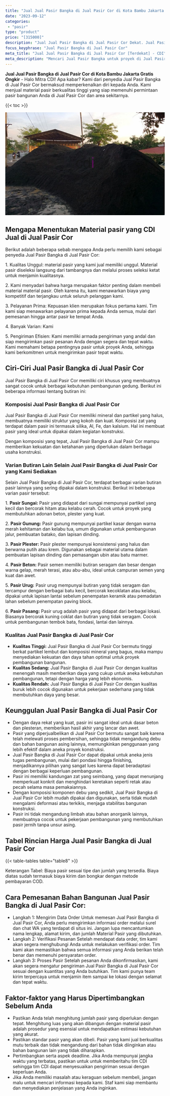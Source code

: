 ```yaml
---
title: "Jual Jual Pasir Bangka di Jual Pasir Cor di Kota Bambu Jakarta Gratis Ongkir"
date: "2023-09-12"
categories:
 - "pasir"
type: "product"
price: "[315000]"
description: "Jual Jual Pasir Bangka di Jual Pasir Cor Dekat. Jual Pasir Bangka ini sering digunakan dalam proyek konstruksi sebagai material adukan yang berkualitas dan halus. Hubungi kami untuk informasi lebih lanjut."
focus_keyphrase: "Jual Pasir Bangka di Jual Pasir Cor"
meta_title: "Jual Jual Pasir Bangka di Jual Pasir Cor [Terdekat] - CDI"
meta_description: "Mencari Jual Pasir Bangka untuk proyek di Jual Pasir Cor? Kami memiliki Jual Pasir Bangka berkualitas untuk material adukan. Segera dapatkan penawaran terbaik."
---
```


**Jual Jual Pasir Bangka di Jual Pasir Cor di Kota Bambu Jakarta Gratis Ongkir** - Halo Mitra CDI! Apa kabar? Kami dari penyedia Jual Pasir Bangka di Jual Pasir Cor bermaksud memperkenalkan diri kepada Anda. Kami menjual material pasir berkualitas tinggi yang siap memenuhi permintaan pasir bangunan Anda di Jual Pasir Cor dan area sekitarnya.

{{< toc >}}

![Jual Jual Pasir Bangka di Jual Pasir Cor di Kota Bambu Jakarta Gratis Ongkir](/images/pasir/pasir-bangunan-18.jpg)

## Mengapa Menentukan Material pasir yang CDI Jual di Jual Pasir Cor

Berikut adalah beberapa sebab mengapa Anda perlu memilih kami sebagai penyedia Jual Pasir Bangka di Jual Pasir Cor:

1\.  Kualitas Unggul: material pasir yang kami jual memiliki unggul. Material pasir diseleksi langsung dari tambangnya dan melalui proses seleksi ketat untuk menjamin kualitasnya.

2\.  Kami menyadari bahwa harga merupakan faktor penting dalam membeli material material pasir. Oleh karena itu, kami menawarkan biaya yang kompetitif dan terjangkau untuk seluruh pelanggan kami.

3\.  Pelayanan Prima: Kepuasan klien merupakan fokus pertama kami. Tim kami siap menawarkan pelayanan prima kepada Anda semua, mulai dari pemesanan hingga antar pasir ke tempat Anda.

4\.  Banyak Varian: Kami

5\.  Pengiriman Efisien: Kami memiliki armada pengiriman yang andal dan siap mengirimkan pasir pesanan Anda dengan segera dan tepat waktu. Kami memahami betapa pentingnya pasir untuk proyek Anda, sehingga kami berkomitmen untuk mengirimkan pasir tepat waktu.

## Ciri-Ciri Jual Pasir Bangka di Jual Pasir Cor

Jual Pasir Bangka di Jual Pasir Cor memiliki ciri khusus yang membuatnya sangat cocok untuk berbagai kebutuhan pembangunan gedung. Berikut ini beberapa informasi tentang butiran ini:

### Komposisi Jual Pasir Bangka di Jual Pasir Cor

Jual Pasir Bangka di Jual Pasir Cor memiliki mineral dan partikel yang halus, membuatnya memiliki struktur yang kokoh dan kuat. Komposisi zat yang terdapat dalam pasir ini termasuk silika, Al, Fe, dan kalsium. Hal ini membuat pasir yang ideal untuk dipakai dalam kegiatan konstruksi.

Dengan komposisi yang tepat, Jual Pasir Bangka di Jual Pasir Cor mampu memberikan kekuatan dan ketahanan yang diperlukan dalam berbagai usaha konstruksi.

### Varian Butiran Lain Selain Jual Pasir Bangka di Jual Pasir Cor yang Kami Sediakan

Selain Jual Pasir Bangka di Jual Pasir Cor, terdapat berbagai varian butiran pasir lainnya yang sering dipakai dalam konstruksi. Berikut ini beberapa varian pasir tersebut:

1\.  **Pasir Sungai:** Pasir yang didapat dari sungai mempunyai partikel yang kecil dan bercorak hitam atau kelabu cerah. Cocok untuk proyek yang membutuhkan adonan beton, plester yang kuat.

2\.  **Pasir Gunung:** Pasir gunung mempunyai partikel kasar dengan warna merah kehitaman dan kelabu tua, umum digunakan untuk pembangunan jalur, pembuatan batako, dan lapisan dinding.

3\.  **Pasir Plester:** Pasir plester mempunyai konsistensi yang halus dan berwarna putih atau krem. Digunakan sebagai material utama dalam pembuatan lapisan dinding dan pemasangan ubin atau batu marmer.

4\.  **Pasir Beton:** Pasir semen memiliki butiran seragam dan besar dengan warna gelap, merah terasi, atau abu-abu, ideal untuk campuran semen yang kuat dan awet.

5\.  **Pasir Urug:** Pasir urug mempunyai butiran yang tidak seragam dan tercampur dengan berbagai batu kecil, bercorak kecoklatan atau kelabu, dipakai untuk lapisan lantai sebelum penempatan keramik atau pemadatan lahan sebelum penempatan paving block.

6\.  **Pasir Pasang:** Pasir urug adalah pasir yang didapat dari berbagai lokasi. Biasanya bercorak kuning coklat dan butiran yang tidak seragam. Cocok untuk pembangunan tembok bata, fondasi, lantai dan lainnya.

### Kualitas Jual Pasir Bangka di Jual Pasir Cor

*   **Kualitas Tinggi:** Jual Pasir Bangka di Jual Pasir Cor bermutu tinggi berkat partikel lembut dan komposisi mineral yang bagus, maka mampu menyediakan kekuatan dan daya tahan optimal untuk proyek pembangunan bangunan.
*   **Kualitas Sedang:** Jual Pasir Bangka di Jual Pasir Cor dengan kualitas menengah masih memberikan daya yang cukup untuk aneka kebutuhan pembangunan, tetapi dengan harga yang lebih ekonomis.
*   **Kualitas Rendah:** Jual Pasir Bangka di Jual Pasir Cor dengan kualitas buruk lebih cocok digunakan untuk pekerjaan sederhana yang tidak membutuhkan daya yang besar.

## Keunggulan Jual Pasir Bangka di Jual Pasir Cor

*   Dengan daya rekat yang kuat, pasir ini sangat ideal untuk dasar beton dan plesteran, memberikan hasil akhir yang lancar dan awet.
*   Pasir yang diperjualbelikan di Jual Pasir Cor bermutu sangat baik karena telah melewati proses pembersihan, sehingga tidak mengandung debu dan bahan bangunan asing lainnya, memungkinkan penggunaan yang lebih efektif dalam aneka proyek konstruksi.
*   Jual Pasir Bangka di Jual Pasir Cor dapat dipakai untuk aneka jenis tugas pembangunan, mulai dari pondasi hingga finishing, menjadikannya pilihan yang sangat lues karena dapat beradaptasi dengan berbagai keperluan pembangunan.
*   Pasir ini memiliki kandungan zat yang seimbang, yang dapat menunjang memperkuat konkrit dan menghindari keretakan seperti retak atau pecah selama masa pemakaiannya.
*   Dengan komposisi komponen debu yang sedikit, Jual Pasir Bangka di Jual Pasir Cor lebih mudah dipakai dan digunakan, serta tidak mudah mengalami deformasi atau terkikis, menjaga stabilitas bangunan konstruksi.
*   Pasir ini tidak mengandung limbah atau bahan anorganik lainnya, membuatnya cocok untuk pekerjaan pembangunan yang membutuhkan pasir jernih tanpa unsur asing.

## Tabel Rincian Harga Jual Pasir Bangka di Jual Pasir Cor

{{< table-tables table="table8" >}}

Keterangan Tabel: Biaya pasir sesuai tipe dan jumlah yang tersedia. Biaya diatas sudah termasuk biaya kirim dan bongkar dengan metode pembayaran COD.

## Cara Pemesanan Bahan Bangunan Jual Pasir Bangka di Jual Pasir Cor:

*   Langkah 1: Mengirim Data Order
Untuk memesan Jual Pasir Bangka di Jual Pasir Cor, Anda perlu mengirimkan informasi order melalui surel dan chat WA yang terdapat di situs ini. Jangan lupa mencantumkan nama lengkap, alamat kirim, dan jumlah Material Pasir yang dibutuhkan.
*   Langkah 2: Verifikasi Pesanan
Setelah mendapat data order, tim kami akan segera menghubungi Anda untuk melakukan verifikasi order. Tim kami akan memastikan bahwa semua informasi yang Anda berikan telah benar dan memenuhi persyaratan order.
*   Langkah 3: Proses Pasir
Setelah pesanan Anda dikonfirmasikan, kami akan segera mengatur pengiriman Jual Pasir Bangka di Jual Pasir Cor sesuai dengan kuantitas yang Anda butuhkan. Tim kami punya team kirim terpercaya untuk menjamin item sampai ke lokasi dengan selamat dan tepat waktu.

## Faktor-faktor yang Harus Dipertimbangkan Sebelum Anda

*   Pastikan Anda telah menghitung jumlah pasir yang diperlukan dengan tepat. Menghitung luas yang akan dibangun dengan material pasir adalah prosedur yang esensial untuk mendapatkan estimasi kebutuhan yang akurat.
*   Pastikan standar pasir yang akan dibeli. Pasir yang kami jual berkualitas mutu terbaik dan tidak mengandung dari bahan tidak diinginkan atau bahan bangunan lain yang tidak diharapkan.
*   Pertimbangkan serta aspek deadline. Jika Anda mempunyai jangka waktu yang terbatas, pastikan untuk untuk memberitahu tim CDI sehingga tim CDI dapat menyesuaikan pengiriman sesuai dengan keperluan Anda.
*   Jika Anda memiliki masalah atau keraguan sebelum membeli, jangan malu untuk mencari informasi kepada kami. Staf kami siap membantu dan menyediakan penjelasan yang Anda inginkan.